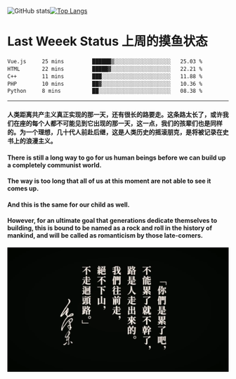 ![GitHub stats](https://github-readme-stats.vercel.app/api?username=Mundanity-fc&hide=stars&count_private=true&show_icons=true&theme=prussian)[![Top Langs](https://github-readme-stats.vercel.app/api/top-langs/?username=Mundanity-fc&hide=javascript,html,css,blade&layout=compact&theme=prussian)](https://github.com/anuraghazra/github-readme-stats)

# Last Weeek Status 上周的摸鱼状态
<!--START_SECTION:waka-->

```txt
Vue.js     25 mins         ██████▒░░░░░░░░░░░░░░░░░░   25.03 %
HTML       22 mins         █████▓░░░░░░░░░░░░░░░░░░░   22.21 %
C++        11 mins         ███░░░░░░░░░░░░░░░░░░░░░░   11.88 %
PHP        10 mins         ██▓░░░░░░░░░░░░░░░░░░░░░░   10.36 %
Python     8 mins          ██░░░░░░░░░░░░░░░░░░░░░░░   08.38 %
```

<!--END_SECTION:waka-->

---

#### 人类距离共产主义真正实现的那一天，还有很长的路要走。这条路太长了，或许我们在座的每个人都不可能见到它出现的那一天，这一点，我们的孩辈们也是同样的。为一个理想，几十代人前赴后继，这是人类历史的摇滚朋克，是将被记录在史书上的浪漫主义。

#### There is still a long way to go for us human beings before we can build up a completely communist world.
#### The way is too long that all of us at this moment are not able to see it comes up.
#### And this is the same for our child as well.
#### However, for an ultimate goal that generations dedicate themselves to building, this is bound to be named as a rock and roll in the history of mankind, and will be called as romanticism by those late-comers.

![HeSays](./HeSays.webp)
